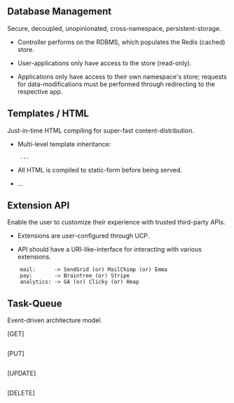 Database Management
-------------------

Secure, decoupled, unopinionated, cross-namespace, persistent-storage. 


* Controller performs on the RDBMS, which populates the Redis (cached) store.

* User-applications only have access to the store (read-only).

* Applications only have access to their own namespace's store; 
    requests for data-modifications must be performed through redirecting to 
    the respective app.



Templates / HTML
----------------

Just-in-time HTML compiling for super-fast content-distribution.


* Multi-level template inheritance:

```
    ...
```

* All HTML is compiled to static-form before being served.

* ...



Extension API
-------------

Enable the user to customize their experience with trusted third-party APIs.


* Extensions are user-configured through UCP.

* API should have a URI-like-interface for interacting with various extensions.

```
    mail:      -> SendGrid (or) MailChimp (or) Emma
    pay:       -> Braintree (or) Stripe
    analytics: -> GA (or) Clicky (or) Heap
```



Task-Queue
----------

Event-driven architecture model.


[GET]

```

```


[PUT] 

```

```


[UPDATE]

```

```


[DELETE] 

```

```

